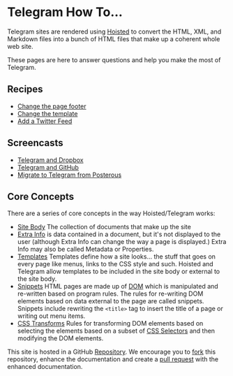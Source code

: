 # Telegram How To...

Telegram sites are rendered using [Hoisted](http://hoisted.org) to convert
the HTML, XML, and Markdown files into a bunch of HTML files
that make up a coherent whole web site.

These pages are here to answer questions and help you make the most of Telegram.

## Recipes

* [Change the page footer](/recipes/change_footer)
* [Change the template](/recipes/change_template)
* [Add a Twitter Feed](/recipes/add_twitter_feed)


## Screencasts

* [Telegram and Dropbox](/intro_db)
* [Telegram and GitHub](/intro_gh)
* [Migrate to Telegram from Posterous](/migrate_posterous)


## Core Concepts

There are a series of core concepts in the way Hoisted/Telegram works:

* [Site Body](/site_body) The collection of documents that make up the site
* [Extra Info](/extra_info) is data contained in a document, but it's not
  displayed to the user (although Extra Info can change the way a page
  is displayed.)  Extra Info may also be called Metadata or Properties.
* [Templates](/templates) Templates define how a site looks… the stuff that goes
  on every page like menus, links to the CSS style and such.  Hoisted and
  Telegram allow templates to be included in the site body or external to
  the site body.
* [Snippets](/snippets) HTML pages are made up of [DOM](http://en.wikipedia.org/wiki/Document_Object_Model)
  which is manipulated and re-written based on program rules.  The rules for re-writing DOM elements
  based on data external to the page are called snippets.  Snippets include rewriting the `<title>` 
  tag to insert the title of a page or writing out menu items.
* [CSS Transforms](/transforms) Rules for transforming DOM elements based on selecting the elements
  based on a subset of [CSS Selectors](http://www.w3.org/TR/CSS2/selector.html) and then
  modifying the DOM elements.
  
This site is hosted in a GitHub [Repository](https://github.com/telegr-am/howto).  We
encourage you to [fork](https://help.github.com/articles/fork-a-repo) this repository,
enhance the documentation and create a [pull request](https://help.github.com/articles/using-pull-requests/)
with the enhanced documentation.


